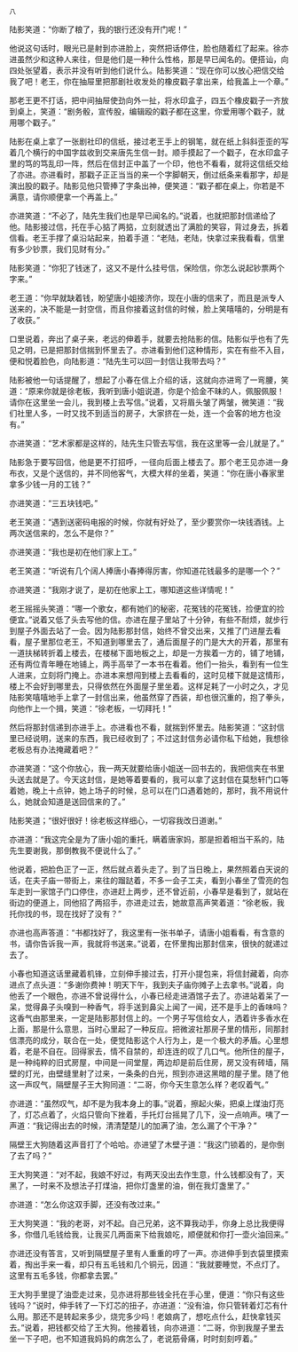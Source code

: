     八 

   陆影笑道：“你断了粮了，我的银行还没有开门呢！”

   他说这句话时，眼光已是射到亦进脸上，突然把话停住，脸也随着红了起来。徐亦进虽然少和这种人来往，但是他们是一种什么性格，那是早已闻名的。便搭讪，向四处张望着，表示并没有听到他们说什么。陆影笑道：“现在你可以放心把信交给我了吧！老王，你在抽屉里把那剧社收发处的橡皮戳子拿出来，给我盖上一个章。”

   那老王更不打话，把中间抽屉使劲向外一扯，将水印盒子，四五个橡皮戳子一齐放到桌上，笑道：“剧务骰，宣传股，编辑殴的戳子都在这里，你爱用哪个戳子，就用哪个戳子。”

   陆影在桌上拿了一张剧社印的信纸，接过老王手上的钢笔，就在纸上斜斜歪歪的写着几个横行的中国字兹收到交来唐先生信一封。顺手摸起了一个戳子，在水印盒子里的笃的笃乱印一阵，然后在信封正中盖了一个印，他也不看看，就将这信纸交给了亦进。亦进看时，那戳子正正当当的来一个字脚朝天，倒过纸条来看那字，却是演出股的戳子。陆影见他只管捧了字条出神，便笑道：“戳子都在桌上，你若是不满意，请你顺便拿一个再盖上。”

   亦进笑道：“不必了，陆先生我们也是早已闻名的。”说着，也就把那封信递给了他。陆影接过信，托在手心掂了两掂，立刻就透出了满脸的笑容，背过身去，拆着信看。老王手撑了桌沿站起来，拍着手道：“老陆，老陆，快拿过来我看看，信里有多少钞票，我们见财有分。”

   陆影笑道：“你犯了钱迷了，这又不是什么挂号信，保险信，你怎么说起钞票两个字来。”

   老王道：“你早就缺着钱，盼望唐小姐接济你，现在小唐的信来了，而且是派专人送来的，决不能是一封空信，而且你接着这封信的时候，脸上笑嘻嘻的，分明是有了收获。”

   口里说着，奔出了桌子来，老远的伸着手，就要去抢陆影的信。陆影似乎也有了先见之明，已是把那封信揣到怀里去了。亦进看到他们这种情形，实在有些不入目，便和悦着脸色，向陆影道：“陆先生可以回一封信让我带去吗？”

   陆影被他一句话提醒了，想起了小春在信上介绍的话，这就向亦进弯了一弯腰，笑道：“原来你就是徐老板，我听到唐小姐说道，你是个拾金不昧的人，佩服佩服！请你在这里坐一会儿，我到楼上去写信。”说着，又将眉头皱了两皱，微笑道：“我们社里人多，一时又找不到适当的房子，大家挤在一处，连一个会客的地方也没有。”

   亦进笑道：“艺术家都是这样的，陆先生只管去写信，我在这里等一会儿就是了。”

   陆影急于要写回信，他是更不打招呼，一径向后面上楼去了。那个老王见亦进一身布衣，又是个送信的，并不同他客气，大模大样的坐着，笑道：“你在唐小春家里拿多少钱一月的工钱？”

   亦进笑道：“三五块钱吧。”

   老王笑道：“遇到送密码电报的时候，你就有好处了，至少要赏你一块钱酒钱。上两次送信来的，怎么不是你？”

   亦进笑道：“我也是初在他们家上工。”

   老王笑道：“听说有几个阔人捧唐小春捧得厉害，你知道花钱最多的是哪一个？”

   亦进笑道：“我刚才说了，是初在他家上工，哪知道这些详情呢！”

   老王摇摇头笑道：“哪一个歌女，都有她们的秘密，花冤钱的花冤钱，捡便宜的捡便宜。”说着又低了头去写他的信。亦进在屋子里站了十分钟，有些不耐烦，就步行到屋子外面去站了一会。因为陆影那封信，始终不曾交出来，又推了门进屋去看看，屋子里那位老王，不知道到哪里去了，通后面屋子的门是大大的开着，那里有一道扶梯转折着上楼去，在楼梯下面地板之上，却是一方挨着一方的，铺了地铺，还有两位青年睡在地铺上，两手高举了一本书在看着。他们一抬头，看到有一位生人进来，立刻将门掩上。亦进本来想闯到楼上去看看的，这时见楼下就是这情形，楼上不会好到哪里去，只得依然在外面屋子里坐着。这样足耗了一小时之久，才见陆影笑嘻嘻地手上拿了一封信出来，他虽然穿了西装，却也很沉重的，抱了拳头，向他作上一个揖，笑道：“徐老板，一切拜托！”

   然后将那封信递到亦进手上。亦进看也不看，就揣到怀里去。陆影笑道：“这封信里已经说明，送来的东西，我已经收到了；不过这封信务必请你私下给她，我想徐老板总有办法掩藏着吧？”

   亦进笑道：“这个你放心，我一两天就要给唐小姐送一回书去的，我把信夹在书里头送去就是了。今天这封信，是她等着要看的，我可以拿了这封信在莫愁轩门口等着她，晚上十点钟，她上场子的时候，总可以在门口遇着她的，那时，我不用说什么，她就会知道是送回信来的了。”

   陆影笑道；“很好很好！徐老板这样细心，一切容我改日道谢。”

   亦进道：“我这完全是为了唐小姐的重托，瞒着唐家妈，那是担着相当干系的，陆先生要谢我，那倒教我不便说什么了。”

   他说着，把脸色正了一正，然后就点着头走了。到了当日晚上，果然照着白天说的话，在夫子庙一带街上，来往的蹓跶着，不多一会子工夫，看到小春坐了雪亮的包车走到一家馆子门口停住，亦进赶上两步，还不曾近前，小春早是看到了，就站在街边的便道上，同他招了两招手，亦进走过去，她故意高声笑着道：“徐老板，我托你找的书，现在找好了没有？”

   亦进也高声答道：“书都找好了，我这里有一张书单子，请唐小姐看看，有含意的书，请你告诉我一声，我就将书送来。”说着，在怀里掏出那封信来，很快的就递过去了。

   小春也知道这话里藏着机锋，立刻伸手接过去，打开小提包来，将信封藏着，向亦进点了点头道：“多谢你费神！明天下午，我到夫子庙你摊子上去拿书。”说着，向他丢了一个眼色，亦进不曾说得什么，小春已经走进酒馆子去了。亦进站着呆了一呆，觉得鼻子头嗅到一种香气，将手送到鼻尖上闻了一闻，还不是手上的香味吗？这香气由那里来，一定是陆影那封信上的。一个男子写信给女人，洒着许多香水在上面，那是什么意思，当时心里起了一种反应。把微波社那房子里的情形，同那封信漂亮的成分，联合在一处，便觉陆影这个人行为上，是一个极大的矛盾。心里想着，老是不自在。回得家去，情不自禁的，却连连的叹了几口气。他所住的屋子，是一种纯粹的旧式房屋，中间是一间堂屋，两边却是前后住房，房又没有砖墙，隔壁的灯光，由壁缝里射了过来，一条条的白光，照到亦进这黑暗的屋子里。随了他这一声叹气，隔壁屋子王大狗同道：“二哥，你今天生意怎么样？老叹着气。”

   亦进道：“虽然叹气，却不是为我本身上的事。”说着，擦起火柴，把桌上煤油灯亮了，灯芯点着了，火焰只管向下挫着，手托灯台摇晃了几下，没一点响声。咦了一声道：“我记得出去的时候，清清楚楚儿的加满了油，怎么漏了个干净？”

   隔壁王大狗随着这声音打了个哈哈。亦进望了木壁子道：“我这门锁着的，是你倒了去了吗？”

   王大狗笑道：“对不起，我娘不好过，有两天没出去作生意，什么钱都没有了，天黑了，一时来不及想法子打煤油，把你灯盏里的油，倒在我灯盏里了。”

   亦进道：“怎么你这双手脚，还没有改过来。”

   王大狗笑道：“我的老哥，对不起。自己兄弟，这不算我动手，你身上总比我便得多，你借几毛钱给我，让我买几两面来下给我娘吃，顺便就和你打一壶火油回来。”

   亦进还没有答言，又听到隔壁屋子里有人重重的哼了一声。亦进伸手到衣袋里摸索着，掏出手来一看，却只有五毛钱和几个铜元，因道：“我就要睡觉，不点灯了。这里有五毛多钱，你都拿去罢。”

   王大狗手里提了油壶走过来，见亦进将那些钱全托在手心里，便道：“你只有这些钱吗？”说时，伸手转了一下灯芯的扭子，亦进道：“没有油，你只管转着灯芯有什么用。那还不是转起来多少，烧完多少吗！老娘病了，想吃点什么，赶快拿钱买去。”说着，把钱都交给了王大狗。他接着钱，向亦进道：“二哥，你到我屋子里去坐一下子吧，也不知道我妈妈的病怎么了，老说筋骨痛，时时刻刻哼着。”

